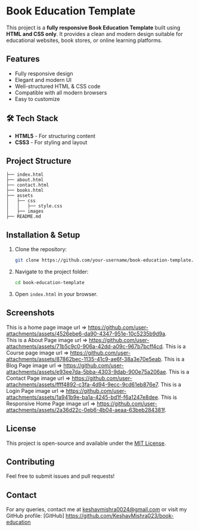 # Book Education Template

This project is a **fully responsive Book Education Template** built using **HTML and CSS only**. It provides a clean and modern design suitable for educational websites, book stores, or online learning platforms.

##  Features
- Fully responsive design
- Elegant and modern UI
- Well-structured HTML & CSS code
- Compatible with all modern browsers
- Easy to customize

## 🛠 Tech Stack
- **HTML5** - For structuring content
- **CSS3** - For styling and layout

##  Project Structure
```
├── index.html
├── about.html
├── contact.html
├── books.html
├── assets
│   ├── css
│   │   ├── style.css
│   ├── images
├── README.md
```

##  Installation & Setup
1. Clone the repository:
   ```sh
   git clone https://github.com/your-username/book-education-template.git
   ```
2. Navigate to the project folder:
   ```sh
   cd book-education-template
   ```
3. Open `index.html` in your browser.

##  Screenshots
This is a home page image url => https://github.com/user-attachments/assets/4526ebe6-da90-4347-951e-10c5235b9d9a. <br>
This is a About Page image url => https://github.com/user-attachments/assets/71b5c9c0-906a-42dd-a09c-967b7bcff4cd.
This is a Course page image url => https://github.com/user-attachments/assets/87862bec-1135-41c9-ae6f-38a3e70e5eab.
This is a Blog Page image url => https://github.com/user-attachments/assets/e93ee7da-5bba-4303-9dab-900e75a206ae.
This is a Contact Page image url => https://github.com/user-attachments/assets/ffff4892-c3fa-4d94-9ecc-9cd61eb876e7.
This is a Login Page image url => https://github.com/user-attachments/assets/1a941b9e-ba1a-4245-bd1f-f6a1247e8dee.
This is Responsive Home Page image url => https://github.com/user-attachments/assets/2a36d22c-0eb6-4b04-aeaa-63beb284381f.
##  License
This project is open-source and available under the [MIT License](LICENSE).

##  Contributing
Feel free to submit issues and pull requests!

##  Contact
For any queries, contact me at keshavmishra0024@gmail.com or visit my GitHub profile: [GitHub] https://github.com/KeshavMishra023/book-education

